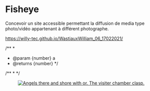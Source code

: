 # Fisheye

Concevoir un site accessible permettant la diffusion de media type photo/vidéo appartenant à différent photographe.

https://willy-tec.github.io/WastiauxWilliam_06_17022021/


/**
 * 
 * @param {number} a
 * @returns {number}
 */

/**
  * 
 */

 <div class="c-media">
	<figure class="o-skeleton o-skeleton--horizontal u-relative">
		<a class="u-block u-size-full u-absolute u-left u-top" href="#">
			<img decoding="async" referrerpolicy="no-referrer" class="u-size-full" src="https://source.unsplash.com/weekly?water" loading="lazy" alt="Angels there and shore with or. The visiter chamber clasp.">
		</a>
	</figure>
</div>